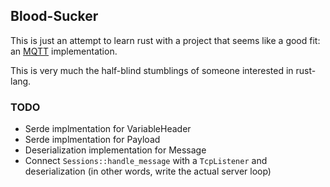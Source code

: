 ## Blood-Sucker ##

This is just an attempt to learn rust with a project that seems like a good fit: 
an [MQTT](http://mqtt.org/documentation) implementation.

This is very much the half-blind stumblings of someone interested in rust-lang.

### TODO
* Serde implmentation for VariableHeader
* Serde implmentation for Payload
* Deserialization implementation for Message
* Connect `Sessions::handle_message` with a `TcpListener` and deserialization
  (in other words, write the actual server loop)
